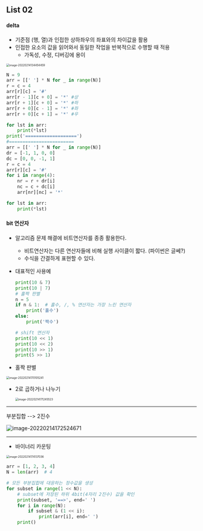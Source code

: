 ## List 02



#### delta 

- 기준점 (행, 열)과 인접한 상하좌우의 좌표와의 차이값을 활용
- 인접한 요소의 값을 읽어와서 동일한 작업을 반복적으로 수행할 때 적용
  - 가독성, 수정, 디버깅에 용이

<img src="README.assets/image-20220214134454459.png" alt="image-20220214134454459" style="margin-left: 0; zoom:50%;" />



```python
N = 9
arr = [[' '] * N for _ in range(N)]
r = c = 4
arr[r][c] = '#'
arr[r - 1][c + 0] = '*' #상
arr[r + 1][c + 0] = '*' #하
arr[r + 0][c - 1] = '*' #좌
arr[r + 0][c + 1] = '*' #우

for lst in arr:
    print(*lst)
print('===================')
#========================
arr = [[' '] * N for _ in range(N)]
dr = [-1, 1, 0, 0]
dc = [0, 0, -1, 1]
r = c = 4
arr[r][c] = '#'
for i in range(4):
    nr = r + dr[i]
    nc = c + dc[i]
    arr[nr][nc] = '*'

for lst in arr:
    print(*lst)
```



#### bit 연산자

- 알고리즘 문제 해결에 비트연산자를 종종 활용한다.

  - 비트연산자는 다른 연산자들에 비해 실행 사이클이 짧다. (파이썬은 글쎄?)
  - 수식을 간결하게 표현할 수 있다.

- 대표적인 사용예

  ```python
  print(10 & 7)
  print(10 | 7)
  # 홀짝 판별
  n = 5
  if n & 1:  # 홀수, /, % 연산자는 가장 느린 연산자
      print('홀수')
  else:
      print('짝수')
  
  # shift 연산자
  print(10 << 1)
  print(10 << 2)
  print(10 >> 1)
  print(5 >> 1)
  ```

  

- 홀짝 판별

<img src="README.assets/image-20220214170105241.png" alt="image-20220214170105241" style="zoom:50%;" />

- 2로  곱하거나 나누기

  <img src="README.assets/image-20220214171245523.png" alt="image-20220214171245523" style="zoom:50%;" />

----------

부분집합 --> 2진수

![image-20220214172524671](README.assets/image-20220214172524671.png)



-------

- 바이너리 카운팅

<img src="README.assets/image-20220214174137036.png" alt="image-20220214174137036" style="zoom:50%;" />

```python
arr = [1, 2, 3, 4]
N = len(arr)  # 4

# 모든 부분집합에 대응하는 정수값을 생성
for subset in range(1 << N):
    # subset에 저장된 하위 4bit(4자리 2진수) 값을 확인
    print(subset, '==>', end=' ')
    for i in range(N):
        if subset & (1 << i):
            print(arr[i], end=' ')
    print()
```

















